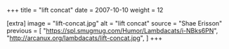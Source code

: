 +++
title = "lift concat"
date = 2007-10-10
weight = 12

[extra]
image = "lift-concat.jpg"
alt = "lift concat"
source = "Shae Erisson"
previous = [
  "https://spl.smugmug.com/Humor/Lambdacats/i-NBks6PN",
  "http://arcanux.org/lambdacats/lift-concat.jpg",
]
+++
